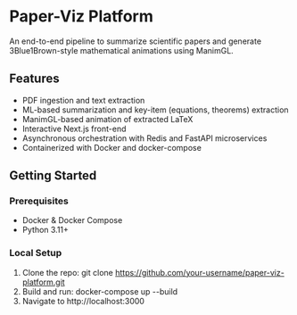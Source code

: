 # Paper-Viz Platform

An end-to-end pipeline to summarize scientific papers and generate 3Blue1Brown-style mathematical animations using ManimGL.

## Features

- PDF ingestion and text extraction
- ML-based summarization and key-item (equations, theorems) extraction
- ManimGL-based animation of extracted LaTeX
- Interactive Next.js front-end
- Asynchronous orchestration with Redis and FastAPI microservices
- Containerized with Docker and docker-compose

## Getting Started

### Prerequisites

- Docker & Docker Compose
- Python 3.11+

### Local Setup

1. Clone the repo:
   git clone https://github.com/your-username/paper-viz-platform.git
2. Build and run:
   docker-compose up --build
3. Navigate to http://localhost:3000

